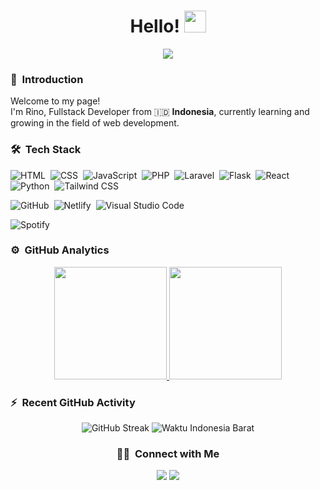 <h1 align="center">Hello! <img src="https://media.giphy.com/media/TEnXkcsHrP4YedChhA/giphy.gif" width="35"></h1>
<p align="center">
  <a href="https://github.com/rinoodev"><img src="https://readme-typing-svg.herokuapp.com?lines=Fullstack+Developer;Web%20|%20React%20|%20Flask;Still%20Learning%20And%20Exploring&center=true&width=500&height=50"></a>
</p>

### 🙌 &nbsp;Introduction

<p>Welcome to my page! </br> I'm Rino, Fullstack Developer from 🇮🇩 <b>Indonesia</b>, currently learning and growing in the field of web development.</p> 

### 🛠 &nbsp;Tech Stack

![HTML](https://img.shields.io/badge/-HTML-05122A?style=flat&logo=HTML5)&nbsp;
![CSS](https://img.shields.io/badge/-CSS-05122A?style=flat&logo=CSS3&logoColor=1572B6)&nbsp;
![JavaScript](https://img.shields.io/badge/-JavaScript-05122A?style=flat&logo=javascript)&nbsp;
![PHP](https://img.shields.io/badge/-PHP-05122A?style=flat&logo=php&logoColor=00599C)&nbsp;
![Laravel](https://img.shields.io/badge/-Laravel-05122A?style=flat&logo=laravel&logoColor=red)&nbsp;
![Flask](https://img.shields.io/badge/-Flask-05122A?style=flat&logo=flask)&nbsp;
![React](https://img.shields.io/badge/-React-05122A?style=flat&logo=react)&nbsp;
![Python](https://img.shields.io/badge/-Python-05122A?style=flat&logo=python)&nbsp;
![Tailwind CSS](https://img.shields.io/badge/-Tailwind-05122A?style=flat&logo=tailwind-css)&nbsp;

![GitHub](https://img.shields.io/badge/-GitHub-05122A?style=flat&logo=github)&nbsp;
![Netlify](https://img.shields.io/badge/-Netlify-05122A?style=flat&logo=netlify)&nbsp;
![Visual Studio Code](https://img.shields.io/badge/-Visual%20Studio%20Code-05122A?style=flat&logo=visual-studio-code&logoColor=007ACC)&nbsp;

![Spotify](https://img.shields.io/badge/Spotify-%23000000.svg?style=flat&logo=spotify&logoColor=white)

### ⚙️ &nbsp;GitHub Analytics

<p align="center">
<a href="https://github.com/rinoodev">
  <img height="180em" src="https://github-readme-stats-eight-theta.vercel.app/api?username=rinoodev&show_icons=true&theme=algolia&include_all_commits=true&count_private=true"/>
  <img height="180em" src="https://github-readme-stats-eight-theta.vercel.app/api/top-langs/?username=rinoodev&layout=compact&langs_count=8&theme=algolia&include_all_commits=true&count_private=true"/>
</a>
</p>

### ⚡ &nbsp;Recent GitHub Activity

<p align="center">
  <img src="https://github-readme-streak-stats.herokuapp.com?user=rinoodev&theme=dark&hide_border=true" alt="GitHub Streak"/>
  <img src="https://time-zoned.vercel.app/api/time?location=Asia/Jakarta&format=HH:mm:ss&color=white&background=1f1f1f" alt="Waktu Indonesia Barat">
</p>
  
<h3 align="center">🤝🏻 &nbsp;Connect with Me</h3>

<p align="center">
<a href="mailto:satyaari647@gmail.com"><img src="https://img.shields.io/badge/-satyaari647@gmail.com-D14836?style=flat&logo=Gmail&logoColor=white"/></a>
<a href="https://www.instagram.com/rnowjyo_/"><img src="https://img.shields.io/badge/-@rnowjyo__-E4405F?style=flat&logo=Instagram&logoColor=white"/></a>
</p>

